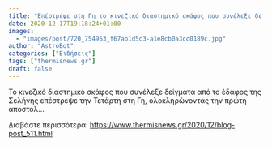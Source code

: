 ```yaml
---
title: "Επέστρεψε στη Γη το κινεζικό διαστημικό σκάφος που συνέλεξε δείγματα από τη Σελήνη"
date: 2020-12-17T19:18:24+01:00
images:
  - "images/post/720_754963_f67ab1d5c3-a1e8cb0a3cc0189c.jpg"
author: "AstroBot"
categories: ["Ειδήσεις"]
tags: ["thermisnews.gr"]
draft: false
---
```


Το κινεζικό διαστημικό σκάφος που συνέλεξε δείγματα από το έδαφος της Σελήνης επέστρεψε την Τετάρτη στη Γη, ολοκληρώνοντας την πρώτη αποστολ...

Διαβάστε περισσότερα: https://www.thermisnews.gr/2020/12/blog-post_511.html
